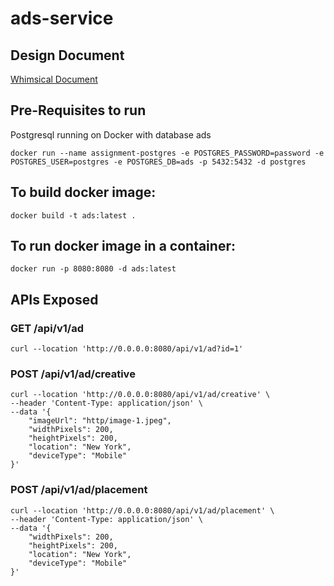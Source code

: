 # ads-service
## Design Document
[Whimsical Document](https://whimsical.com/ad-creative-87CC76caBaudBhJ7Jn39hw)
## Pre-Requisites to run
Postgresql running on Docker with database ads
    
    docker run --name assignment-postgres -e POSTGRES_PASSWORD=password -e POSTGRES_USER=postgres -e POSTGRES_DB=ads -p 5432:5432 -d postgres
## To build docker image:
    docker build -t ads:latest . 
## To run docker image in a container:
    docker run -p 8080:8080 -d ads:latest

## APIs Exposed
### GET /api/v1/ad
    curl --location 'http://0.0.0.0:8080/api/v1/ad?id=1'
### POST /api/v1/ad/creative
    curl --location 'http://0.0.0.0:8080/api/v1/ad/creative' \
    --header 'Content-Type: application/json' \
    --data '{
        "imageUrl": "http/image-1.jpeg",
        "widthPixels": 200,
        "heightPixels": 200,
        "location": "New York",
        "deviceType": "Mobile"
    }'
### POST /api/v1/ad/placement
    curl --location 'http://0.0.0.0:8080/api/v1/ad/placement' \
    --header 'Content-Type: application/json' \
    --data '{
        "widthPixels": 200,
        "heightPixels": 200,
        "location": "New York",
        "deviceType": "Mobile"
    }'

